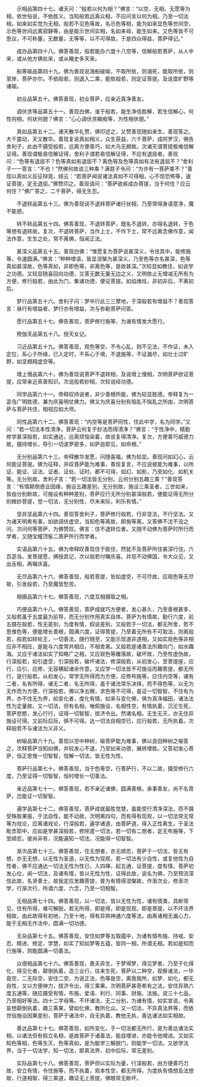 <!-- { "loadSidebar": true } -->
　　示相品第四十七。诸天问：“般若以何为相？”佛言：“以空、无相、无愿等为相，依世俗说，不依胜义。当知般若远离众相，不应问言以何为相，乃至一切法相，如来如实觉为无相，般若不见色等故，名示色等相，能为如来显色等世间空，示色等世间远离寂静等，由是能示世间实相，名如来母，能生如来。又色等皆不可思议，不可称量，无数量，无等等，以不可得故，于是四众得益，菩萨得记。”

　　成办品第四十八。佛答善现，般若能办六度十八空等，信解般若菩萨，从人中来，或从他方佛处来，或从睹史多天来。

　　船等喻品第四十九。佛为善现说海船破喻，不取所依，则溺死，能取所依，则至岸，菩萨亦尔。不依般若，则退入二乘，能依般若，则定证菩提。及说度旷野等诸喻。

　　初业品第五十。佛答善现，初业菩萨，应亲近真净善友。

　　调伏贪等品第五十一。善现白佛，谁于般若，能生净信胜解，若生信解心，何性何相，何状何貌？佛言：“心心调伏贪瞋痴等，为性相状貌。”

　　真如品第五十二。诸天散华礼赞，佛印述之，又赞善现随如来生，善现答之。大千震动，天又散华。善现复说真如相义，众生获益，六千菩萨，成阿罗汉，佛告舍利子，此由不摄受般若，远离方便善巧，如大鸟无翅故。次诸天谓菩提极难信解证得。善现谓极易信解证得，舍利子谓若易信解证得，不应有退屈者。善现问：“色等有退屈不？色等真如有退屈不？离色等及色等真如有法有退屈不？”舍利子一一答言：“不也！”然佛何故说三种乘？满慈子令问：“为许有一菩萨乘不？”善现以真如义反征辩竟，结云：“若菩萨闻说诸法真如不可得相，心不惊恐怖等，速证菩提，定无退屈。”佛赞印之。善现请问：“菩萨欲疾成办菩提，当于何住？应云何住？”佛广答之，二千菩萨，得无生忍。

　　不退转品第五十三。佛为善现说不退转菩萨诸行状相，乃至常得身语意净，魔不能惑。

　　转不转品第五十四。佛答善现，不退转菩萨，既名不退转，亦得名退转，于色等想有退转故，复次，不退转菩萨，当作上士，不作下士，常不远离念佛作意，闻法作意，生生之处，常不离佛，恒闻正法。

　　甚深义品第五十五。善现白佛：“惟愿复为菩萨说甚深义，令住其中，能修施等，令速圆满。”佛言：“种种增语，皆显涅槃为甚深义，乃至色等亦名甚深，色等真如甚深故，色等真如，非即色等，非离色等，是故甚深。”次较显如教住，如说学之功德。又较显随喜回向功德，又答无数无量无边之义，又明依止无增减无所有为方便，修行般若，由此为门，集诸功德，便证菩提。如焰燋炷，非初非后，不离初后。

　　梦行品第五十六。舍利子问：梦中行此三三摩地，于深般若有增益不？善现答言：昼行有增益者，梦行亦有增益，次与弥勒菩萨问答。

　　愿行品第五十七。佛告善现，菩萨修行施等，为诸有情发大愿行。

　　殑伽天品第五十八。授天女记。

　　习近品第五十九。佛答善现，观色等空，不令心乱，则不见法，不作证，未入定位，系心于所缘，已入定时，不系心于境，不退施等，不证漏尽，如壮士过旷野，如坚翅翔虚空等。

　　增上慢品第六十。佛为善现说菩萨不退转相，及说增上慢相，次明菩萨欲证菩提，应常亲近真善知识。次说般若妙相，次较说经功德。

　　同学品第六十一。帝释叹持说者，非少善根所能，佛为较显胜德。帝释复为一苾刍广明胜德，兼为庆喜明仗佛力。佛又为庆喜分别有恼乱不恼乱之所由，次明菩萨与菩萨共住，相视应如大师。

　　同性品第六十二。佛答善现：“内空等是菩萨同性，住此中学，名为同学。”又问：“若一切法本性清净，菩萨云何复于妙法而得清净？”佛言：“于性净中，精勤修学甚深般若，如实通达，远离烦恼染着，故说复得清净。复次，方便善巧威德力故，摄持增长，导引一切波罗密多，如萨迦耶见，如命根。”

　　无分别品第六十三。帝释散华发愿，问随喜福，佛为较显。善现问如幻心，云何能证菩提。佛为征释，并叹菩萨能为难事，善现复言，不应说彼能为难事，以所证、能证、证法、证者、证处、证时、都不可得，如幻、如影，乃至如化、如机关等。无分别故。舍利子言：“若一切法皆无分别，云何分别五趣三乘？”善现答言：“有情颠倒惑业因缘，施设五趣差别，无分别故，施设三乘圣者，三世如来，皆由分别断故，可施设有种种差别，菩萨应行无所分别甚深般若，便能证得无所分别微妙菩提，觉一切法，无分别性，尽未来际，利乐有情。”

　　坚非坚品第六十四。善现答舍利子，菩萨修行般若，行非坚法，不行坚法。又为诸天明希有事，如欲调伏虚空，当知色等离故，即施等离。又答佛不沈不没之问，次问何等菩萨，为佛赞叹。佛言：住不退转位者，又随不动佛为菩萨时所行而学者，又随宝幢顶髻二菩萨所行而学者。

　　实语品第六十五。佛为帝释叹善现住于胜住，然犹不及菩萨所住甚深行住。六百苾刍，发菩提愿，佛授其记，次以般若付嘱庆喜。并现不动佛国，令大众见，又出舌相，再嘱庆喜。

　　无尽品第六十六，佛答善现，般若菩提，皆如虚空，不可尽故，应观色等无尽故，引发般若，乃至魔皆愁苦。

　　相摄品第六十七。佛答善现，六度互相摄取之相。

　　巧便品第六十八。佛答善现，菩萨成就巧方便者，发心甚久，乃至善根甚多，又般若虽于五度最为前导，而无分别作用真实自体。菩萨为有情故，勤行六度，前五摄在般若，性无差别，为度有情，假说差别，又般若于一切法，都无所舍，若不思惟色等，便能增长善根，圆满六度，证得菩提，乃至着无所有不可取法，则离般若，般若如转轮王，一切善法，随行随至，又能示现道非道相，又如实观色等非相应非不相应，是能与六度常共相应，不相舍离。又般若是诸善法所趣向门，如水趣海。又应于诸法如实了知略广之相，又应观色等雕落故，破坏故，乃至性虚伪故，行深般若，如引虚空，引深般若，破坏诸法，修深般若，从初发心，至菩提座，应行，应引，应修，无容横起诸余作意。又应学一切法皆不可施设而趣菩提，都无所行，是行般若。从初发心，常学无所得而为方便，应修布施等，应住内空等，诸有二者，名有所得，诸无二者，名无所得，虽于诸法常乐决择，而不得色等，以无为无作而为方便，行深般若，佛以净五眼，求色等不可得，虽证一切智智，不住有为界，亦不住无为界，如变化者，度化有情，如来与变化佛，俱为真净福田，诸法法性为定量故。又一切法，但有名相，唯假施设，名相性空，有情执着，沉沦生死，菩萨悲愍，发心行行，证得一切智智，拔济令出。然诸名相，无生无灭，亦无住异施设可得。又前际后际，俱不可得。达一切法自相空已，应行般若，无所执着。次释般若不与诸法为义非义。

　　树喻品第六十九。善现以空中种树，喻菩萨能为难事，佛以良田种树之喻答之，次释菩萨当知如佛，并较发心不退，乃至如来功德，展转增胜。又答初发心菩萨，恒正思惟一切智智，信解一切法，皆无性为性。

　　菩萨行品第七十。佛答善现，当于色等空，行菩萨行，不以二故，摄受修行六度，乃至证得一切智智，恒时增长一切善法。

　　亲近品第七十一。佛答善现，若不亲近诸佛，圆满善根，承事善友，尚不名菩萨，岂能证一切智智。

　　遍学品第七十二。佛答善现，菩萨成就最胜觉慧，虽能受行清净深法，而不摄受殊胜果报，于法自性，能不动故，次明离四句，而有得有现观，以一切法常无常等为戏论，应离诸戏论，行深般若，遍学诸道，由菩萨道，得入正性离生，于圣法毗柰耶中，应如是学甚深般若，修除遣一切法，若一切有二想者，定无布施等，下至顺忍，彼尚非有，况能遍知一切法，况能得一切智智。

　　渐次品第七十三。佛答善现，住无想者，亦无顺忍，菩萨于一切法，皆无有想，亦无无想，以无性为圣道，以无性为现观，若一切法有少自性，或复他性为自性者，佛不应通达一切法无性为性已，入四禅，起五通，证菩提，度有情，菩萨初发心位，闻一切法，及诸有情，皆以无性为性，证得此故，说名为佛，乃至预流深信此故，名贤善士，故我定应发趣菩提，普为有情得涅槃故，作渐次业，修渐次学，行渐次行，所谓六度、六念，乃至一切相智。

　　无相品第七十四。佛答善现，以一切法，皆以无性为性，诸有情类，具断常见，住有所得，难可解脱，若无所得，即是得，即是现观，即是菩提，以不坏法界相故，由此故得有初地，乃至十地，得有异熟神通六度等法，由离诸相无漏心力，能于无相无作法中，圆满一切功德。

　　无杂品第七十五。佛答善现，安住如梦等五取蕴中，为诸有情布施、持戒、安忍、精进、修定、学慧，如实了知如梦等五蕴，皆同一相，所谓无相。若如是知而行施等，则能圆满一切善法。

　　众德相品第七十六。佛答善现，愚夫异生，于梦得梦，得见梦者，乃至于化得化，得见化者，颠倒执着，造三业行，往来生死，菩萨以二种空，观察诸法，一毕竟空，二无际空，安住二空，为说正法，色等是空，离我我所，如梦、如化，都无自性，又以方便神力，拔济令出，得三乘果。次明菩萨甚奇希有之法，安住异熟六度五通等，随应摄受有情，布施、爱语、利行、同事、财施、法施。说三十七品，乃至相好等法。四十二字母等。不坏诸法，无二分别，为诸有情，如实宣说，令离妄想颠倒执着，趣三乘果，譬如化佛，教所化众。又一切法，不异真法界等，而依世俗施设因果差别，菩萨于诸法中，自无执着，教他无执，善达诸法如实相故。

　　善达品第七十七。佛答善现，如所变化，于一切法都无所行，是为善达诸法实相，以诸法但有假立名相，是故菩萨于诸善法，能自增进，亦能令他增进。又如实知色等相，色等生灭，色等真如，是为能学三解脱门，则能学一切法。又欲学法界，当于一切法学，知一切法，即真法界，初中后际，常无差别。

　　实际品第七十八。佛答善现，菩萨但以实际为量，行深般若，由方便善巧力故，安立有情，令住施等，而不执着，观本性空，都无所得，为度执有情想及法想故，行道相智，得三乘道，趣证无上菩提，佛眼常无断坏。

